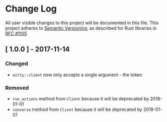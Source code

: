# Change Log

All user visible changes to this project will be documented in this file.
This project adheres to [Semantic Versioning](http://semver.org/), as described
for Rust libraries in
[RFC #1105](https://github.com/rust-lang/rfcs/blob/master/text/1105-api-evolution.md)

## [ 1.0.0 ] - 2017-11-14

### Changed

* `witty::client` now only accepts a single argument - the token

### Removed

* `run_actions` method from `Client` because it will be deprecated by
  2018-01-01
* `converse` method from `Client` because it will be deprecated by
  2018-01-01

